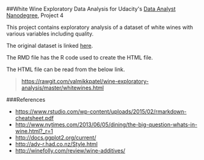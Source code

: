 ##White Wine Exploratory Data Analysis
for Udacity's [Data Analyst Nanodegree](https://www.udacity.com/course/nd002), Project 4

This project contains exploratory analysis of a dataset of white wines with various variables including quality.

The original dataset is linked [here](http://www3.dsi.uminho.pt/pcortez/wine/).

The RMD file has the R code used to create the HTML file.

The HTML file can be read from the below link.

> https://rawgit.com/valmikkpatel/wine-exploratory-analysis/master/whitewines.html


###References
* https://www.rstudio.com/wp-content/uploads/2015/02/rmarkdown-cheatsheet.pdf
* http://www.nytimes.com/2013/06/05/dining/the-big-question-whats-in-wine.html?_r=1
* http://docs.ggplot2.org/current/
* http://adv-r.had.co.nz/Style.html
* http://winefolly.com/review/wine-additives/




